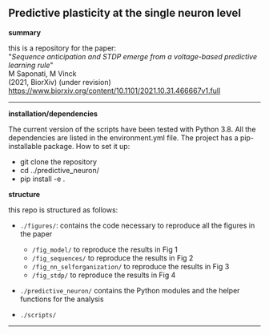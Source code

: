 ## Predictive plasticity at the single neuron level

**summary**

this is a repository for the paper:
<br/>"*Sequence anticipation and STDP emerge from a voltage-based predictive learning rule*"<br/>
M Saponati, M Vinck<br/>
(2021, BiorXiv) (under revision)<br/>
https://www.biorxiv.org/content/10.1101/2021.10.31.466667v1.full

-------------------------

**installation/dependencies**

The current version of the scripts have been tested with Python 3.8. All the dependencies are listed in the environment.yml file. 
The project has a pip-installable package. How to set it up:

- git clone the repository 
- cd ../predictive_neuron/
- pip install -e .

**structure**

this repo is structured as follows:

+ `./figures/`: contains the code necessary to reproduce all the figures in the paper

  + `/fig_model/` to reproduce the results in Fig 1
  + `/fig_sequences/` to reproduce the results in Fig 2
  + `/fig_nn_selforganization/` to reproduce the results in Fig 3
  + `/fig_stdp/` to reproduce the results in Fig 4
  
+ `./predictive_neuron/` contains the Python modules and the helper functions for the analysis
+ `./scripts/`

-------------------------
